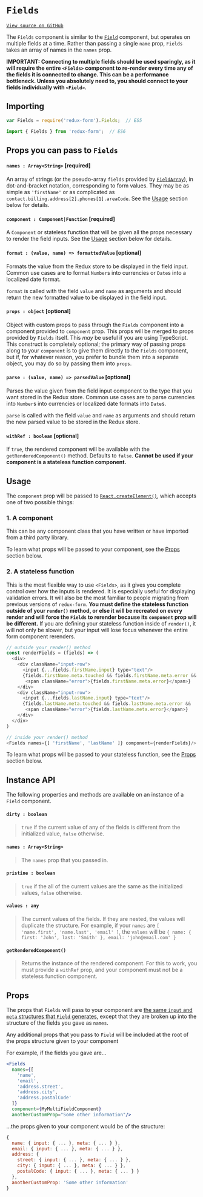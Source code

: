 # `Fields`

[`View source on GitHub`](https://github.com/erikras/redux-form/blob/master/src/Fields.js)

The `Fields` component is similar to the
[`Field`](https://redux-form.com/6.2.0/docs/api/Field.md/) component, but operates on multiple
fields at a time. Rather than passing a single `name` prop, `Fields` takes an array of names in 
the `names` prop.

**IMPORTANT: Connecting to multiple fields should be used sparingly, as it will require the 
entire `<Fields>` component to re-render every time any of the fields it is connected to change. 
This can be a performance bottleneck. Unless you absolutely need to, you should connect to your 
fields individually with `<Field>`.**

## Importing

```javascript
var Fields = require('redux-form').Fields;  // ES5
```
```javascript
import { Fields } from 'redux-form';  // ES6
```

## Props you can pass to `Fields`

#### `names : Array<String>` [required]

An array of strings (or the pseudo-array `fields` provided by
[`FieldArray`](https://redux-form.com/6.2.0/docs/api/FieldArray.md/)),
in dot-and-bracket notation, corresponding to form values. They may
be as simple as `'firstName'` or as complicated as
`contact.billing.address[2].phones[1].areaCode`. See the [Usage](#usage) section below for details.

#### `component : Component|Function` [required]

A `Component` or stateless function that will be given all the props necessary to render the 
field inputs. See the [Usage](#usage) section below for details.

#### `format : (value, name) => formattedValue` [optional]

Formats the value from the Redux store to be displayed in the field input. Common use cases are 
to format `Number`s into currencies or `Date`s into a localized date format.

`format` is called with the field `value` and `name` as arguments and should return the
new formatted value to be displayed in the field input.

#### `props : object` [optional]

Object with custom props to pass through the `Fields` component into a component provided
to `component` prop. This props will be merged to props provided by `Fields` itself. This _may_ be
useful if you are using TypeScript. This construct is completely optional; the primary way of 
passing props along to your `component` is to give them directly to the `Fields` component, but 
if, for whatever reason, you prefer to bundle them into a separate object, you may do so by 
passing them into `props`.

#### `parse : (value, name) => parsedValue` [optional]

Parses the value given from the field input component to the type that you want stored in the 
Redux store. Common use cases are to parse currencies into `Number`s into currencies or 
localized date formats into `Date`s.

`parse` is called with the field `value` and `name` as arguments and should return the new
parsed value to be stored in the Redux store.

#### `withRef : boolean` [optional]

If `true`, the rendered component will be available with the `getRenderedComponent()` method.
Defaults to `false`. **Cannot be used if your component is a stateless function component.**

## Usage

The `component` prop will be passed to
[`React.createElement()`](http://facebook.github.io/react/docs/top-level-api.html#react.createelement),
which accepts one of two possible things:

### 1. A component

This can be any component class that you have written or have imported from a third party library.

To learn what props will be passed to your component, see the [Props](#props) section below.

### 2. A stateless function

This is the most flexible way to use `<Fields>`, as it gives you complete control over how the
inputs is rendered. It is especially useful for displaying validation errors. It will also be the
most familiar to people migrating from previous versions of `redux-form`. **You must define the
stateless function outside of your `render()` method, or else it will be recreated on every
render and will force the `Fields` to rerender because its `component` prop will be different.**
If you are defining your stateless function inside of `render()`, it will not only be slower, but
your input will lose focus whenever the entire form component rerenders.

```js
// outside your render() method
const renderFields = (fields) => (
  <div>
    <div className="input-row">
      <input {...fields.firstName.input} type="text"/>
      {fields.firstName.meta.touched && fields.firstName.meta.error && 
       <span className="error">{fields.firstName.meta.error}</span>}
    </div>
    <div className="input-row">
      <input {...fields.lastName.input} type="text"/>
      {fields.lastName.meta.touched && fields.lastName.meta.error && 
       <span className="error">{fields.lastName.meta.error}</span>}
    </div>
  </div>
)

// inside your render() method
<Fields names={[ 'firstName', 'lastName' ]} component={renderFields}/>
```

To learn what props will be passed to your stateless function, see the [Props](#props) section
below.

## Instance API

The following properties and methods are available on an instance of a `Field` component.

#### `dirty : boolean`

> `true` if the current value of any of the fields is different from the initialized value, 
`false` otherwise.

#### `names : Array<String>`

> The `names` prop that you passed in.

#### `pristine : boolean`

> `true` if the all of the current values are the same as the initialized values, `false` otherwise.

#### `values : any`

> The current values of the fields. If they are nested, the values will duplicate the structure. 
For example, if your `names` are `[ 'name.first', 'name.last', 'email' ]`, the `values` will be
`{ name: { first: 'John', last: 'Smith' }, email: 'john@email.com' }`

#### `getRenderedComponent()`

> Returns the instance of the rendered component. For this to work, you must provide a
`withRef` prop, and your component must not be a stateless function component.

####

## Props

The props that `Fields` will pass to your component are [the same `input` and `meta` structures 
that `Field` generates](https://redux-form.com/6.2.0/docs/api/Field.md/#props), except that
they are broken up into the structure of the fields you gave as `names`. 

Any additional props that you pass to `Field` will be included at the root of the props structure
given to your component

For example, if the fields you gave are...
```jsx
<Fields 
  names={[ 
    'name',
    'email',
    'address.street', 
    'address.city', 
    'address.postalCode' 
  ]}
  component={MyMultiFieldComponent}
  anotherCustomProp="Some other information"/>
```
...the props given to your component would be of the structure:
```jsx
{
  name: { input: { ... }, meta: { ... } },
  email: { input: { ... }, meta: { ... } },
  address: {
    street: { input: { ... }, meta: { ... } },
    city: { input: { ... }, meta: { ... } },
    postalCode: { input: { ... }, meta: { ... } }
  },
  anotherCustomProp: 'Some other information'
}
```
